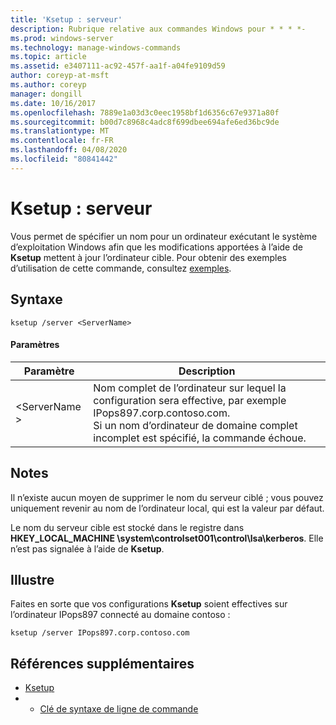 ```yaml
---
title: 'Ksetup : serveur'
description: Rubrique relative aux commandes Windows pour * * * *-
ms.prod: windows-server
ms.technology: manage-windows-commands
ms.topic: article
ms.assetid: e3407111-ac92-457f-aa1f-a04fe9109d59
author: coreyp-at-msft
ms.author: coreyp
manager: dongill
ms.date: 10/16/2017
ms.openlocfilehash: 7889e1a03d3c0eec1958bf1d6356c67e9371a80f
ms.sourcegitcommit: b00d7c8968c4adc8f699dbee694afe6ed36bc9de
ms.translationtype: MT
ms.contentlocale: fr-FR
ms.lasthandoff: 04/08/2020
ms.locfileid: "80841442"
---
```

# <a name="ksetupserver"></a>Ksetup : serveur



Vous permet de spécifier un nom pour un ordinateur exécutant le système d’exploitation Windows afin que les modifications apportées à l’aide de **Ksetup** mettent à jour l’ordinateur cible. Pour obtenir des exemples d’utilisation de cette commande, consultez [exemples](#BKMK_Examples).

## <a name="syntax"></a>Syntaxe

```
ksetup /server <ServerName>
```

#### <a name="parameters"></a>Paramètres

|Paramètre|Description|
|---------|-----------|
|\<ServerName >|Nom complet de l’ordinateur sur lequel la configuration sera effective, par exemple IPops897.corp.contoso.com.</br>Si un nom d’ordinateur de domaine complet incomplet est spécifié, la commande échoue.|

## <a name="remarks"></a>Notes

Il n’existe aucun moyen de supprimer le nom du serveur ciblé ; vous pouvez uniquement revenir au nom de l’ordinateur local, qui est la valeur par défaut.

Le nom du serveur cible est stocké dans le registre dans **HKEY_LOCAL_MACHINE \system\controlset001\control\lsa\kerberos**. Elle n’est pas signalée à l’aide de **Ksetup**.

## <a name="examples"></a><a name=BKMK_Examples></a>Illustre

Faites en sorte que vos configurations **Ksetup** soient effectives sur l’ordinateur IPops897 connecté au domaine contoso :
```
ksetup /server IPops897.corp.contoso.com
```

## <a name="additional-references"></a>Références supplémentaires

-   [Ksetup](ksetup.md)
-   - [Clé de syntaxe de ligne de commande](command-line-syntax-key.md)